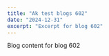 ```yaml
---
title: "Ak test blogs 602"
date: "2024-12-31"
excerpt: "Excerpt for blog 602"
---
```


Blog content for blog 602
